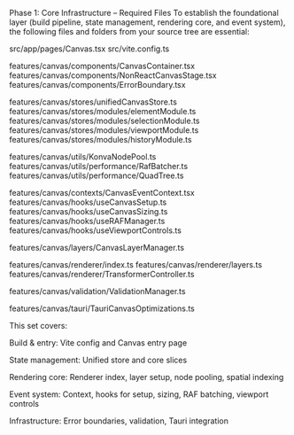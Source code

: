 Phase 1: Core Infrastructure – Required Files
To establish the foundational layer (build pipeline, state management, rendering core, and event system), the following files and folders from your source tree are essential:

src/app/pages/Canvas.tsx
src/vite.config.ts

features/canvas/components/CanvasContainer.tsx
features/canvas/components/NonReactCanvasStage.tsx
features/canvas/components/ErrorBoundary.tsx

features/canvas/stores/unifiedCanvasStore.ts
features/canvas/stores/modules/elementModule.ts
features/canvas/stores/modules/selectionModule.ts
features/canvas/stores/modules/viewportModule.ts
features/canvas/stores/modules/historyModule.ts

features/canvas/utils/KonvaNodePool.ts
features/canvas/utils/performance/RafBatcher.ts
features/canvas/utils/performance/QuadTree.ts

features/canvas/contexts/CanvasEventContext.tsx
features/canvas/hooks/useCanvasSetup.ts
features/canvas/hooks/useCanvasSizing.ts
features/canvas/hooks/useRAFManager.ts
features/canvas/hooks/useViewportControls.ts

features/canvas/layers/CanvasLayerManager.ts

features/canvas/renderer/index.ts
features/canvas/renderer/layers.ts
features/canvas/renderer/TransformerController.ts

features/canvas/validation/ValidationManager.ts

features/canvas/tauri/TauriCanvasOptimizations.ts

This set covers:

Build & entry: Vite config and Canvas entry page

State management: Unified store and core slices

Rendering core: Renderer index, layer setup, node pooling, spatial indexing

Event system: Context, hooks for setup, sizing, RAF batching, viewport controls

Infrastructure: Error boundaries, validation, Tauri integration